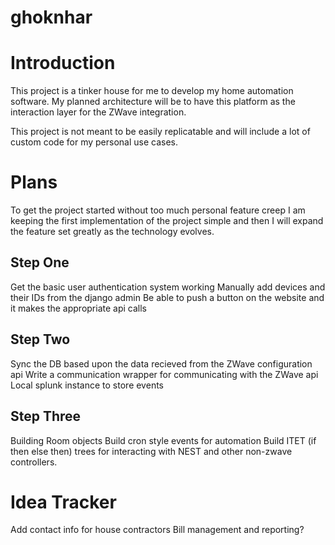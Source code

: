 ghoknhar
========

# Introduction

This project is a tinker house for me to develop my home automation software. My planned architecture will be to have this platform as the interaction layer for the ZWave integration.

This project is not meant to be easily replicatable and will include a lot of custom code for my personal use cases.

# Plans

To get the project started without too much personal feature creep I am keeping the first implementation of the project simple and then I will expand the feature set greatly as the technology evolves.

## Step One

Get the basic user authentication system working
Manually add devices and their IDs from the django admin
Be able to push a button on the website and it makes the appropriate api calls

## Step Two

Sync the DB based upon the data recieved from the ZWave configuration api
Write a communication wrapper for communicating with the ZWave api
Local splunk instance to store events

## Step Three

Building Room objects
Build cron style events for automation
Build ITET (if then else then) trees for interacting with NEST and other non-zwave controllers.


# Idea Tracker
Add contact info for house contractors
Bill management and reporting?

